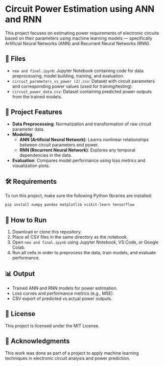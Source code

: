 # Circuit Power Estimation using ANN and RNN

This project focuses on estimating power requirements of electronic circuits based on their parameters using machine learning models — specifically Artificial Neural Networks (ANN) and Recurrent Neural Networks (RNN).

## 📁 Files

- `new and final.ipynb`: Jupyter Notebook containing code for data preprocessing, model building, training, and evaluation.
- `circuit_parameters_vs_power (2).csv`: Dataset with circuit parameters and corresponding power values (used for training/testing).
- `circuit_power_data.csv`: Dataset containing predicted power outputs from the trained models.

## 🧠 Project Features

- **Data Preprocessing**: Normalization and transformation of raw circuit parameter data.
- **Modeling**:
  - **ANN (Artificial Neural Network)**: Learns nonlinear relationships between circuit parameters and power.
  - **RNN (Recurrent Neural Network)**: Explores any temporal dependencies in the data.
- **Evaluation**: Compares model performance using loss metrics and visualization plots.

## 🛠 Requirements

To run this project, make sure the following Python libraries are installed:

```bash
pip install numpy pandas matplotlib scikit-learn tensorflow
```

## 🚀 How to Run

1. Download or clone this repository.
2. Place all CSV files in the same directory as the notebook.
3. Open `new and final.ipynb` using Jupyter Notebook, VS Code, or Google Colab.
4. Run all cells in order to preprocess the data, train models, and evaluate performance.

## 📊 Output

- Trained ANN and RNN models for power estimation.
- Loss curves and performance metrics (e.g., MSE).
- CSV export of predicted vs actual power outputs.

## 📃 License

This project is licensed under the MIT License.

## 🙌 Acknowledgments

This work was done as part of a project to apply machine learning techniques in electronic circuit analysis and power prediction.
